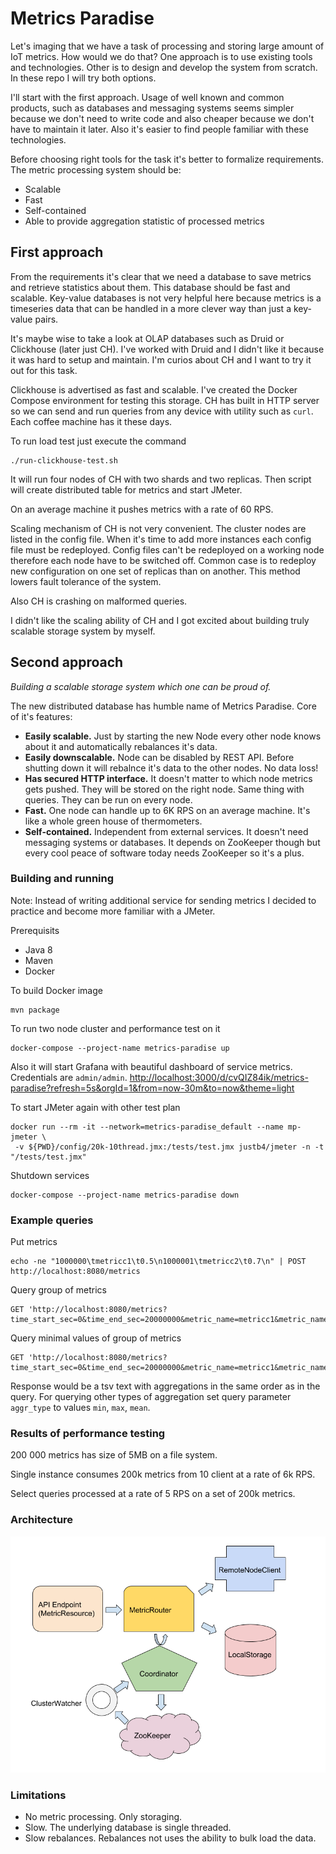 # Metrics Paradise

Let's imaging that we have a task of processing and storing large amount of IoT metrics. How would we do that? One approach is to use existing tools and technologies. Other is to design and develop the system from scratch. In these repo I will try both options.

I'll start with the first approach. Usage of well known and common products, such as databases and messaging systems seems simpler because we don't need to write code and also cheaper because we don't have to maintain it later. Also it's easier to find people familiar with these technologies. 

Before choosing right tools for the task it's better to formalize requirements. The metric processing system should be:
* Scalable
* Fast
* Self-contained 
* Able to provide aggregation statistic of processed metrics


## First approach
From the requirements it's clear that we need a database to save metrics and retrieve statistics about them. This database should be fast and scalable. Key-value databases is not very helpful here because metrics is a timeseries data that can be handled in a more clever way than just a key-value pairs. 

It's maybe wise to take a look at OLAP databases such as Druid or Clickhouse (later just CH). I've worked with Druid and I didn't like it because it was hard to setup and maintain. I'm curios about CH and I want to try it out for this task.

Clickhouse is advertised as fast and scalable. I've created the Docker Compose environment for testing this storage. CH has built in HTTP server so we can send and run queries from any device with utility such as `curl`. Each coffee machine has it these days.

To run load test just execute the command
```
./run-clickhouse-test.sh
```

It will run four nodes of CH with two shards and two replicas. Then script will create distributed table for metrics and start JMeter.

On an average machine it pushes metrics with a rate of 60 RPS.

Scaling mechanism of CH is not very convenient. The cluster nodes are listed in the config file. When it's time to add more instances each config file must be redeployed. Config files can't be redeployed on a working node therefore each node have to be switched off. Common case is to redeploy new configuration on one set of replicas than on another. This method lowers fault tolerance of the system.

Also CH is crashing on malformed queries.

I didn't like the scaling ability of CH and I got excited about building truly scalable storage system by myself.

## Second approach

*Building a scalable storage system which one can be proud of.*

The new distributed database has humble name of Metrics Paradise. Core of it's features:

* __Easily scalable.__
Just by starting the new Node every other node knows about it and automatically rebalances it's data.
* __Easily downscalable.__ 
Node can be disabled by REST API. Before shutting down it will rebalnce it's data to the other nodes. No data loss!
* __Has secured HTTP interface.__
It doesn't matter to which node metrics gets pushed. They will be stored on the right node. Same thing with queries. They can be run on every node.
* __Fast.__
One node can handle up to 6K RPS on an average machine. It's like a whole green house of thermometers.
* __Self-contained.__
Independent from external services. It doesn't need messaging systems or databases. It depends on ZooKeeper though but every cool peace of software today needs ZooKeeper so it's a plus.

### Building and running

Note: Instead of writing additional service for sending metrics I decided to practice and become more familiar with a JMeter.

Prerequisits
* Java 8
* Maven
* Docker

To build Docker image
```
mvn package
```

To run two node cluster and performance test on it
```
docker-compose --project-name metrics-paradise up
```
Also it will start Grafana with beautiful dashboard of service metrics. Credentials are `admin/admin`.
<http://localhost:3000/d/cvQIZ84ik/metrics-paradise?refresh=5s&orgId=1&from=now-30m&to=now&theme=light>

To start JMeter again with other test plan
```
docker run --rm -it --network=metrics-paradise_default --name mp-jmeter \
 -v ${PWD}/config/20k-10thread.jmx:/tests/test.jmx justb4/jmeter -n -t "/tests/test.jmx"
```
Shutdown services
```
docker-compose --project-name metrics-paradise down
```

### Example queries

Put metrics
```
echo -ne "1000000\tmetricc1\t0.5\n1000001\tmetricc2\t0.7\n" | POST http://localhost:8080/metrics
```

Query group of metrics
```
GET 'http://localhost:8080/metrics?time_start_sec=0&time_end_sec=20000000&metric_name=metricc1&metric_name=metricc2'
```

Query minimal values of group of metrics
```
GET 'http://localhost:8080/metrics?time_start_sec=0&time_end_sec=20000000&metric_name=metricc1&metric_name=metricc2&aggr_type=min'
```
Response would be a tsv text with aggregations in the same order as in the query. For querying other types of aggregation set query parameter `aggr_type` to values `min`, `max`, `mean`.

### Results of performance testing

200 000 metrics has size of 5MB on a file system. 

Single instance consumes 200k metrics from 10 client at a rate of 6k RPS.

Select queries processed at a rate of 5 RPS on a set of 200k metrics.

### Architecture

![](architecture.png)
### Limitations

* No metric processing. Only storaging.
* Slow. The underlying database is single threaded.
* Slow rebalances. Rebalances not uses the ability to bulk load the data.





